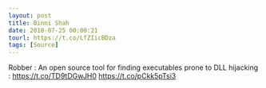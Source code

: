 ```yaml
---
layout: post
title: Binni Shah
date: 2018-07-25 00:00:21
tourl: https://t.co/LfZIicBDza
tags: [Source]
---
```

Robber : An open source tool for finding executables prone to DLL hijacking : https://t.co/TD9tDGwJH0 https://t.co/pCkk5pTsi3
